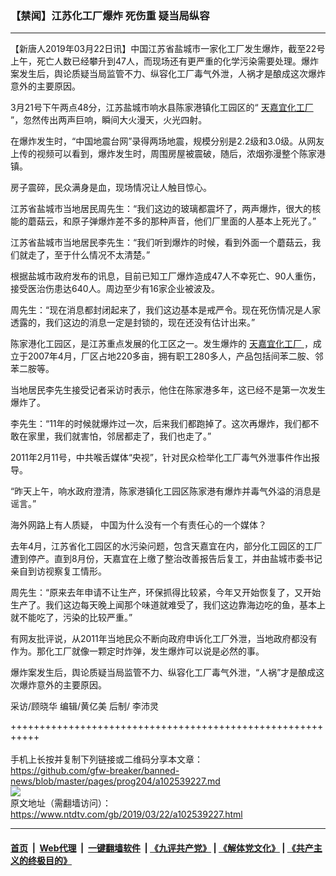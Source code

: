 ### 【禁闻】江苏化工厂爆炸 死伤重 疑当局纵容
------------------------

<div class="post_content" itemprop="articleBody">
 <p>
  【新唐人2019年03月22日讯】中国江苏省盐城市一家化工厂发生爆炸，截至22号上午，死亡人数已经攀升到47人，而现场还有更严重的化学污染需要处理。爆炸案发生后，舆论质疑当局监管不力、纵容化工厂毒气外泄，人祸才是酿成这次爆炸意外的主要原因。
 </p>
 <p>
  3月21号下午两点48分，江苏盐城市响水县陈家港镇化工园区的“
  <a href="https://www.ntdtv.com/gb/天嘉宜化工厂.htm">
   天嘉宜化工厂
  </a>
  ”，忽然传出两声巨响，瞬间大火漫天，火光四射。
 </p>
 <p>
  在爆炸发生时，“中国地震台网”录得两场地震，规模分别是2.2级和3.0级。从网友上传的视频可以看到，爆炸发生时，周围房屋被震破，随后，浓烟弥漫整个陈家港镇。
 </p>
 <p>
  房子震碎，民众满身是血，现场情况让人触目惊心。
 </p>
 <p>
  江苏省盐城市当地居民周先生：“我们这边的玻璃都震坏了，两声爆炸，很大的核能的蘑菇云，和原子弹爆炸差不多的那种声音，他们厂里面的人基本上死光了。”
 </p>
 <p>
  江苏省盐城市当地居民李先生：“我们听到爆炸的时候，看到外面一个蘑菇云，我们就走了，至于什么情况不太清楚。”
 </p>
 <p>
  根据盐城市政府发布的讯息，目前已知工厂爆炸造成47人不幸死亡、90人重伤，接受医治伤患达640人。周边至少有16家企业被波及。
 </p>
 <p>
  周先生：“现在消息都封闭起来了，我们这边基本是戒严令。现在死伤情况是人家透露的，我们这边的消息一定是封锁的，现在还没有估计出来。”
 </p>
 <p>
  陈家港化工园区，是江苏重点发展的化工区之一。发生爆炸的
  <a href="https://www.ntdtv.com/gb/天嘉宜化工厂.htm">
   天嘉宜化工厂
  </a>
  ，成立于2007年4月，厂区占地220多亩，拥有职工280多人，产品包括间苯二胺、邻苯二胺等。
 </p>
 <p>
  当地居民李先生接受记者采访时表示，他住在陈家港多年，这已经不是第一次发生爆炸了。
 </p>
 <p>
  李先生：“11年的时候就爆炸过一次，后来我们都跑掉了。这次再爆炸，我们都不敢在家里，我们就害怕，邻居都走了，我们也走了。”
 </p>
 <p>
  2011年2月11号，中共喉舌媒体“央视”，针对民众检举化工厂毒气外泄事件作出报导。
 </p>
 <p>
  “昨天上午，响水政府澄清，陈家港镇化工园区陈家港有爆炸并毒气外溢的消息是谣言。”
 </p>
 <p>
  海外网路上有人质疑， 中国为什么没有一个有责任心的一个媒体？
 </p>
 <p>
  去年4月，江苏省化工园区的水污染问题，包含天嘉宜在内，部分化工园区的工厂遭到停产。直到8月份，天嘉宜在上缴了整治改善报告后复工，并由盐城市委书记亲自到访视察复工情形。
 </p>
 <p>
  周先生：“原来去年申请不让生产，环保抓得比较紧，今年又开始恢复了，又开始生产了。我们这边每天晚上闻那个味道就难受了，我们这边靠海边吃的鱼，基本上就不能吃了，污染的比较严重。”
 </p>
 <p>
  有网友批评说，从2011年当地民众不断向政府申诉化工厂外泄，当地政府都没有作为。那化工厂就像一颗定时炸弹，发生爆炸可以说是必然的事。
 </p>
 <p>
  爆炸案发生后，舆论质疑当局监管不力、纵容化工厂毒气外泄，“人祸”才是酿成这次爆炸意外的主要原因。
 </p>
 <p>
  采访/顾晓华 编辑/黄亿美 后制/ 李沛灵
 </p>
 <div class="single_ad">
 </div>
</div>

+++++++++++++++++++++++++++++++++++++++++++++++++++++++++++<br/><br/>
手机上长按并复制下列链接或二维码分享本文章：<br/>
https://github.com/gfw-breaker/banned-news/blob/master/pages/prog204/a102539227.md <br/>
<a href='https://github.com/gfw-breaker/banned-news/blob/master/pages/prog204/a102539227.md'><img src='https://github.com/gfw-breaker/banned-news/blob/master/pages/prog204/a102539227.md.png'/></a> <br/>
原文地址（需翻墙访问）：https://www.ntdtv.com/gb/2019/03/22/a102539227.html


------------------------
#### [首页](https://github.com/gfw-breaker/banned-news/blob/master/README.md) &nbsp;|&nbsp; [Web代理](https://github.com/labour-camp/helloworld) &nbsp;|&nbsp; [一键翻墙软件](https://github.com/gfw-breaker/nogfw/blob/master/README.md) &nbsp;| [《九评共产党》](https://github.com/gfw-breaker/9ping.md/blob/master/README.md#九评之一评共产党是什么) | [《解体党文化》](https://github.com/gfw-breaker/jtdwh.md/blob/master/README.md) | [《共产主义的终极目的》](https://github.com/gfw-breaker/gczydzjmd.md/blob/master/README.md)

